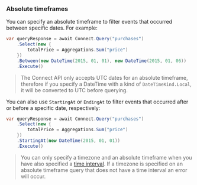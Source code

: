 ### Absolute timeframes

You can specify an absolute timeframe to filter events that occurred between specific dates.  For example:

```csharp
var queryResponse = await Connect.Query("purchases")
	.Select(new {
		totalPrice = Aggregations.Sum("price")
	})
	.Between(new DateTime(2015, 01, 01), new DateTime(2015, 01, 06))
	.Execute()
```

> The Connect API only accepts UTC dates for an absolute timeframe, therefore if you specify a DateTime with a kind of
> `DateTimeKind.Local`, it will be converted to UTC before querying.

You can also use `StartingAt` or `EndingAt` to filter events that occurred after or before a specific date, respectively:

```csharp
var queryResponse = await Connect.Query("purchases")
	.Select(new {
		totalPrice = Aggregations.Sum("price")
	})
	.StartingAt(new DateTime(2015, 01, 01))
	.Execute()
```


> You can only specify a timezone and an absolute timeframe when you have also specified a [time interval](#time-intervals).
> If a timezone is specified on an absolute timeframe query that does not have a time interval an error
> will occur.
